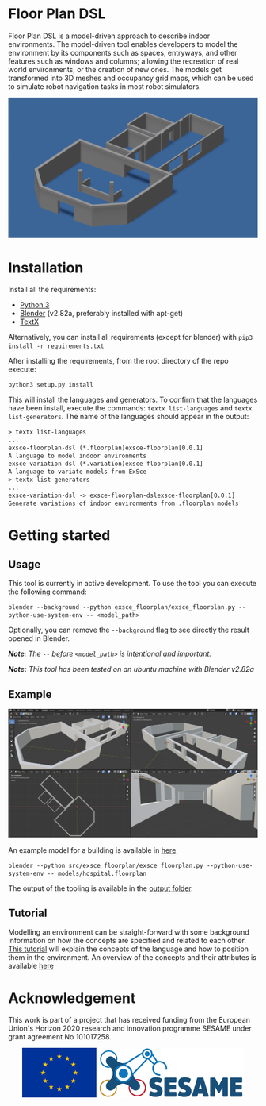 # Floor Plan DSL

Floor Plan DSL is a model-driven approach to describe indoor environments. The model-driven tool enables developers to model the environment by its components such as spaces, entryways, and other features such as windows and columns; allowing the recreation of real world environments, or the creation of new ones. The models get transformed into 3D meshes and occupancy grid maps, which can be used to simulate robot navigation tasks in most robot simulators. 

![image](images/orthographic_projection.png)

# Installation

Install all the requirements:
* [Python 3](https://www.python.org/downloads/)
* [Blender](https://www.blender.org/download/) (v2.82a, preferably installed with apt-get)
* [TextX](http://textx.github.io/textX/3.0/) 

Alternatively, you can install all requirements (except for blender) with `pip3 install -r requirements.txt`

After installing the requirements, from the root directory of the repo execute: 

```
python3 setup.py install 
```

This will install the languages and generators. To confirm that the languages have been install, execute the commands: `textx list-languages` and `textx list-generators`. The name of the languages should appear in the output:

```
> textx list-languages
...
exsce-floorplan-dsl (*.floorplan)exsce-floorplan[0.0.1]                  A language to model indoor environments
exsce-variation-dsl (*.variation)exsce-floorplan[0.0.1]                  A language to variate models from ExSce
> textx list-generators
...
exsce-variation-dsl -> exsce-floorplan-dslexsce-floorplan[0.0.1]        Generate variations of indoor environments from .floorplan models
```

# Getting started

## Usage

This tool is currently in active development. To use the tool you can execute the following command: 

```
blender --background --python exsce_floorplan/exsce_floorplan.py --python-use-system-env -- <model_path>
```

Optionally, you can remove the `--background` flag to see directly the result opened in Blender.

***Note**: The `--` before `<model_path>` is intentional and important.*

***Note:** This tool has been tested on an ubuntu machine with Blender v2.82a* 

## Example

![3D asset generated from the environment description](images/example.png)

An example model for a building is available in [here](models/hospital.floorplan)

```
blender --python src/exsce_floorplan/exsce_floorplan.py --python-use-system-env -- models/hospital.floorplan
```

The output of the tooling is available in the [output folder](output).

## Tutorial

Modelling an environment can be straight-forward with some background information on how the concepts are specified and related to each other. [This tutorial](docs/Tutorial.md) will explain the concepts of the language and how to position them in the environment. An overview of the concepts and their attributes is available [here](docs/concepts.md)

# Acknowledgement

This work is part of a project that has received funding from the European Union's Horizon 2020 research and innovation programme SESAME under grant agreement No 101017258.

<p align="center">
    <img src="images/EU.jpg" alt="drawing" height="100"/>
    <img src="images/SESAME.jpg" alt="drawing" height="100"/>
</p>